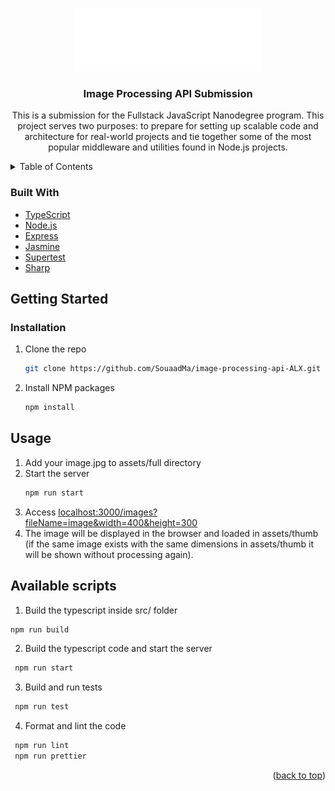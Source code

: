 
<a name="readme-top"></a>

<!-- PROJECT LOGO -->
<br />
<div align="center">
  <a href="https://github.com/SouaadMa/image-processing-api-ALX">
    <img src="assets/full/alx-newlogo.webp" alt="ALX_Logo" width="300" height="100">
  </a>

<h3 align="center">Image Processing API Submission</h3>

  <p align="center">
    This is a submission for the Fullstack JavaScript Nanodegree program.
    This project serves two purposes: to prepare for setting up scalable code and architecture for real-world projects and tie together some of the most popular middleware and utilities found in Node.js projects.
    <br />
  </p>
</div>



<!-- TABLE OF CONTENTS -->
<details>
  <summary>Table of Contents</summary>
  <ol>
    <li>
      <a href="#about-the-project">About The Project</a>
      <ul>
        <li><a href="#built-with">Built With</a></li>
      </ul>
    </li>
    <li>
      <a href="#getting-started">Getting Started</a>
      <ul>
        <li><a href="#installation">Installation</a></li>
        <li><a href="#usage">Usage</a></li>
        <li><a href="#available-scripts">Available scripts</a></li>
      </ul>
    </li>

  </ol>
</details>




### Built With

* [TypeScript](https://www.typescriptlang.org/)
* [Node.js](https://nodejs.org)
* [Express](https://expressjs.com/)
* [Jasmine](https://jasmine.github.io/)
* [Supertest](https://github.com/ladjs/supertest)
* [Sharp](https://github.com/pmb0/express-sharp)



<!-- GETTING STARTED -->
## Getting Started

### Installation

1. Clone the repo
   ```sh
   git clone https://github.com/SouaadMa/image-processing-api-ALX.git
   ```
2. Install NPM packages
   ```sh
   npm install
   ```


<!-- USAGE EXAMPLES -->
## Usage

1. Add your image.jpg to assets/full directory
2. Start the server
   ```sh
   npm run start
   ```
3. Access [localhost:3000/images?fileName=image&width=400&height=300](http://localhost:3000/images?fileName=image&width=400&height=300)
4. The image will be displayed in the browser and loaded in assets/thumb (if the same image exists with the same dimensions in assets/thumb it will be shown without processing again).

## Available scripts
1. Build the typescript inside src/ folder
  ```sh
  npm run build
  ```
2. Build the typescript code and start the server
  ```sh
   npm run start
  ```
3. Build and run tests
  ```sh
   npm run test
  ```
4. Format and lint the code
  ```sh
   npm run lint
   npm run prettier
  ```


<p align="right">(<a href="#readme-top">back to top</a>)</p>


